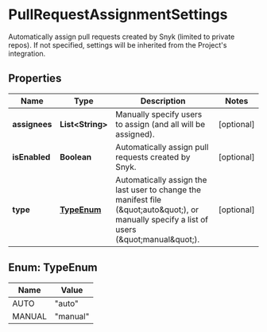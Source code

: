 

# PullRequestAssignmentSettings

Automatically assign pull requests created by Snyk (limited to private repos). If not specified, settings will be inherited from the Project's integration.

## Properties

| Name | Type | Description | Notes |
|------------ | ------------- | ------------- | -------------|
|**assignees** | **List&lt;String&gt;** | Manually specify users to assign (and all will be assigned). |  [optional] |
|**isEnabled** | **Boolean** | Automatically assign pull requests created by Snyk. |  [optional] |
|**type** | [**TypeEnum**](#TypeEnum) | Automatically assign the last user to change the manifest file (\&quot;auto\&quot;), or manually specify a list of users (\&quot;manual\&quot;). |  [optional] |



## Enum: TypeEnum

| Name | Value |
|---- | -----|
| AUTO | &quot;auto&quot; |
| MANUAL | &quot;manual&quot; |



